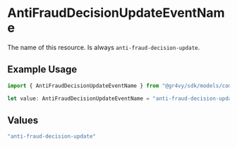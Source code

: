 # AntiFraudDecisionUpdateEventName

The name of this resource. Is always `anti-fraud-decision-update`.

## Example Usage

```typescript
import { AntiFraudDecisionUpdateEventName } from "@gr4vy/sdk/models/components";

let value: AntiFraudDecisionUpdateEventName = "anti-fraud-decision-update";
```

## Values

```typescript
"anti-fraud-decision-update"
```